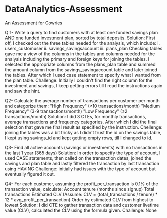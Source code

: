 # DataAnalytics-Assessment
An Assessment for Cowries

Q 1- Write a query to find customers with at least one funded savings plan AND one funded investment plan, sorted by total deposits.
Solution: First off, I checked out the three tables needed for the analysis, which include:
i. users_customuser
ii. savings_savingsaccount
iii. plans_plan
Checking tables gave me a view of the columns in the tables and columns needed for the analysis including the primary and foreign keys for joining the tables. 
I selected the appropriate columns from the plans_plan table and summed the amount column from the savings_savingaccount table and later joined the tables. After which I used case statement to specify what I wanted from the plan table.
Challenge: Initially I couldn't find the right column for the investment and savings, I keep getting errors till I read the instructions again and saw the hint.

Q2- Calculate the average number of transactions per customer per month and categorize them:
"High Frequency" (≥10 transactions/month)
"Medium Frequency" (3-9 transactions/month)
"Low Frequency" (≤2 transactions/month)
Solution: I did 3 CTEs, for monthly transactions, average transactions and frequency categories. After which I did the final selection that gave me final result as specified by the instruction.
Chellenge: joining the tables was a bit tricky as I didn't trust the id on the savings table, I kept using savings_id and kept getting empty rows, till I changed to id.

Q3-  Find all active accounts (savings or investments) with no transactions in the last 1 year (365 days)
Solution: In order to specify the type of account, I used CASE statements, then called on the transaction dates, joined the savings and plan table and lastly filtered the transaction by last transaction using HAVING
Challenge: initially had issues with the type of account but eventually figured it out.

Q4-  For each customer, assuming the profit_per_transaction is 0.1% of the transaction value, calculate:
Account tenure (months since signup)
Total transactions
Estimated CLV (Assume: CLV = (total_transactions / tenure) * 12 * avg_profit_per_transaction)
Order by estimated CLV from highest to lowest
Solution: I did CTE to gather transaction data and customer livetime value (CLV), calculated the CLV using the formula given.
Challenge: None
